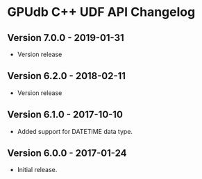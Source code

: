 GPUdb C++ UDF API Changelog
===========================

Version 7.0.0 - 2019-01-31
--------------------------

-   Version release


Version 6.2.0 - 2018-02-11
--------------------------

-   Version release


Version 6.1.0 - 2017-10-10
--------------------------

-   Added support for DATETIME data type.


Version 6.0.0 - 2017-01-24
--------------------------

-   Initial release.
